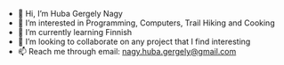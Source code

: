 - 👋 Hi, I’m Huba Gergely Nagy
- 👀 I’m interested in Programming, Computers, Trail Hiking and Cooking
- 🌱 I’m currently learning Finnish
- 💞️ I’m looking to collaborate on any project that I find interesting
- 📫 Reach me through email: nagy.huba.gergely@gmail.com
<!---arabfunny.eoldal.hu (RIP 😭)
arabfunny.great-site.com
arabfunny.ucoz.club
arabfunny.w3spaces.com
arabfunny.webnode.com
viccesmomentum.rf.gd

hubabuba100/hubabuba100 is a ✨ special ✨ repository because its `README.md` (this file) appears on your GitHub profile.
You can click the Preview link to take a look at your changes.
--->

